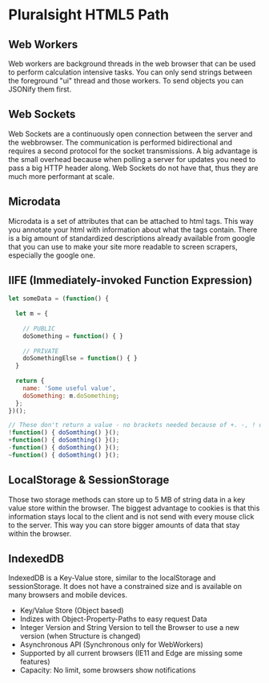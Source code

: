 # Pluralsight HTML5 Path

## Web Workers

Web workers are background threads in the web browser that can be used to perform calculation intensive tasks.
You can only send strings between the foreground "ui" thread and those workers. To send objects you can JSONify them first.

## Web Sockets

Web Sockets are a continuously open connection between the server and the webbrowser. The communication is performed bidirectional and requires a second protocol for the socket transmissions. A big advantage is the small overhead because when polling a server for updates you need to pass a big HTTP header along. Web Sockets do not have that, thus they are much more performant at scale.

## Microdata

Microdata is a set of attributes that can be attached to html tags. This way you annotate your html with information about what the tags contain. There is a big amount of standardized descriptions already available from google that you can use to make your site more readable to screen scrapers, especially the google one. 

## IIFE (Immediately-invoked Function Expression)

```javascript
let someData = (function() {
  
  let m = {
  
    // PUBLIC
    doSomething = function() { }
    
    // PRIVATE
    doSomethingElse = function() { }
  }
  
  return {
    name: 'Some useful value',
    doSomething: m.doSomething;
  };
})();

// These don't return a value - no brackets needed because of +. -, ! or ~.
!function() { doSomthing() }();
+function() { doSomthing() }();
-function() { doSomthing() }();
~function() { doSomthing() }();
```

## LocalStorage & SessionStorage

Those two storage methods can store up to 5 MB of string data in a key value store within the browser. 
The biggest advantage to cookies is that this information stays local to the client and is not send with every mouse click to the server.
This way you can store bigger amounts of data that stay within the browser.

## IndexedDB

IndexedDB is a Key-Value store, similar to the localStorage and sessionStorage. It does not have a constrained size and is available on many browsers and mobile devices. 

 - Key/Value Store (Object based)
 - Indizes with Object-Property-Paths to easy request Data
 - Integer Version and String Version to tell the Browser to use a new version (when Structure is changed)
 - Asynchronous API (Synchronous only for WebWorkers)
 - Supported by all current browsers (IE11 and Edge are missing some features)
 - Capacity: No limit, some browsers show notifications
 
